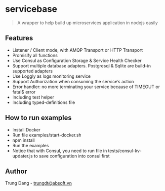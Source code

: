 # servicebase

> A wrapper to help build up microservices application in nodejs easily

## Features
- Listener / Client mode, with AMQP Transport or HTTP Transport
- Promisify all functions
- Use Consul as Configuration Storage & Service Health Checker
- Support multiple database adapters. Postgresql & Sqlite are build-in supported adapters
- Use Loggly as logs monitoring service
- Support Authorization when consuming the service’s action
- Error handler: no more terminating your service because of TIMEOUT or fatal$ error
- Including test helper
- Including typed-definitions file

## How to run examples
- Install Docker
- Run file examples/start-docker.sh
- npm install 
- Run the examples
- Notice that with Consul, you need to run file in tests/consul-kv-updater.js to save configuration into consul first

## Author
Trung Dang - trungdt@absoft.vn
